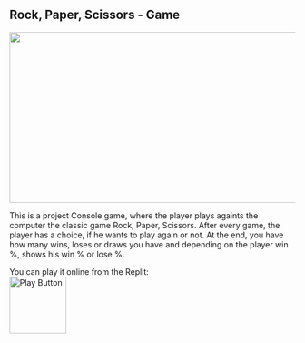 ## Rock, Paper, Scissors - Game

<img src="https://github.com/user-attachments/assets/4b95743e-4a23-4aa9-9c36-c56c6034b0a1" width="600" height="300" />

This is a project Console game, where the player plays againts the computer the classic game Rock, Paper, Scissors.
After every game, the player has a choice, if he wants to play again or not.
At the end, you have how many wins, loses or draws you have and depending on the player win %, shows his win % or lose %.

You can play it online from the Replit: <br/>
[<img alt="Play Button" src="https://github.com/user-attachments/assets/fb9bb966-9fa8-42bf-8ea0-f206eb0589e2"  width="100" height="100"/>](https://replit.com/@sitcom93/Game-Rock-Paper-Scissors#Main.cs)




